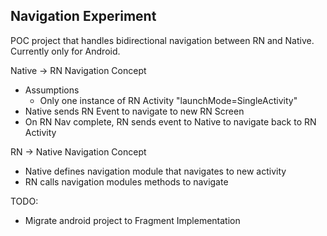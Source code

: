 ## Navigation Experiment

POC project that handles bidirectional navigation between RN and Native. Currently only for Android.

Native -> RN Navigation Concept
- Assumptions
  - Only one instance of RN Activity "launchMode=SingleActivity"
- Native sends RN Event to navigate to new RN Screen
- On RN Nav complete, RN sends event to Native to navigate back to RN Activity

RN -> Native Navigation Concept
- Native defines navigation module that navigates to new activity
- RN calls navigation modules methods to navigate

TODO: 
- Migrate android project to Fragment Implementation
